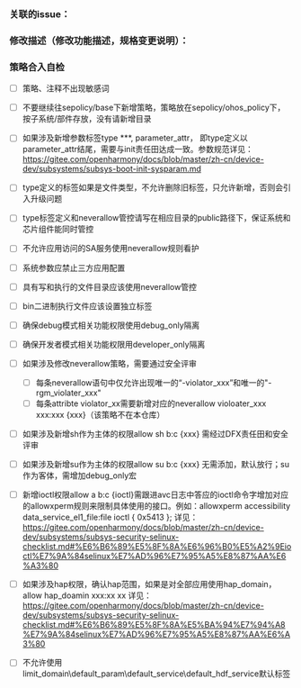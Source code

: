 ### 关联的issue：

### 修改描述（修改功能描述，规格变更说明）：

### 策略合入自检
- [ ] 策略、注释不出现敏感词
- [ ] 不要继续往sepolicy/base下新增策略，策略放在sepolicy/ohos_policy下，按子系统/部件存放，没有请新增目录
- [ ] 如果涉及新增参数标签type ***, parameter_attr， 即type定义以parameter_attr结尾，需要与init责任田达成一致。参数规范详见：https://gitee.com/openharmony/docs/blob/master/zh-cn/device-dev/subsystems/subsys-boot-init-sysparam.md
- [ ] type定义的标签如果是文件类型，不允许删除旧标签，只允许新增，否则会引入升级问题
- [ ] type标签定义和neverallow管控请写在相应目录的public路径下，保证系统和芯片组件能同时管控
- [ ] 不允许应用访问的SA服务使用neverallow规则看护
- [ ] 系统参数应禁止三方应用配置
- [ ] 具有写和执行的文件目录应该使用neverallow管控
- [ ] bin二进制执行文件应该设置独立标签
- [ ] 确保debug模式相关功能权限使用debug_only隔离
- [ ] 确保开发者模式相关功能权限用developer_only隔离
- [ ] 如果涉及修改neverallow策略，需要通过安全评审
    - [ ] 每条neverallow语句中仅允许出现唯一的“-violator_xxx”和唯一的"-rgm_violater_xxx"
    - [ ] 每条attribte violator_xx需要新增对应的neverallow violoater_xxx xxx:xxx {xxx}（该策略不在本仓库）
- [ ] 如果涉及新增sh作为主体的权限allow sh b:c {xxx} 需经过DFX责任田和安全评审
- [ ] 如果涉及新增su作为主体的权限allow su b:c {xxx} 无需添加，默认放行；su作为客体，需增加debug_only宏
- [ ] 新增ioctl权限allow a b:c {ioctl}需跟进avc日志中答应的ioctl命令字增加对应的allowxperm规则来限制具体使用的接口。例如：allowxperm accessibility data_service_el1_file:file ioctl { 0x5413 };
详见：https://gitee.com/openharmony/docs/blob/master/zh-cn/device-dev/subsystems/subsys-security-selinux-checklist.md#%E6%B6%89%E5%8F%8A%E6%96%B0%E5%A2%9Eioctl%E7%9A%84selinux%E7%AD%96%E7%95%A5%E8%87%AA%E6%A3%80
- [ ] 如果涉及hap权限，确认hap范围，如果是对全部应用使用hap_domain，allow hap_doamin xxx:xx xx
详见：https://gitee.com/openharmony/docs/blob/master/zh-cn/device-dev/subsystems/subsys-security-selinux-checklist.md#%E6%B6%89%E5%8F%8A%E5%BA%94%E7%94%A8%E7%9A%84selinux%E7%AD%96%E7%95%A5%E8%87%AA%E6%A3%80
- [ ] 不允许使用limit_domain\default_param\default_service\default_hdf_service默认标签

